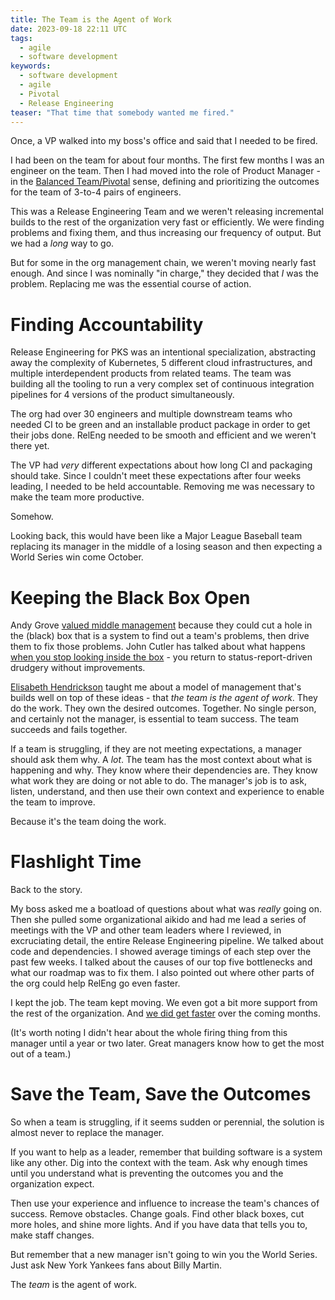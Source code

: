 ```yaml
---
title: The Team is the Agent of Work
date: 2023-09-18 22:11 UTC
tags:
  - agile
  - software development
keywords:
  - software development
  - agile
  - Pivotal
  - Release Engineering
teaser: "That time that somebody wanted me fired."
---
```

[bt]: https://tanzu.vmware.com/developer/learningpaths/application-development/balanced-teams/
[andy]: https://a.co/d/7wMVxHz
[cutler]: https://cutlefish.substack.com/p/tbm-224-the-black-box
[esh]: https://www.linkedin.com/in/testobsessed/
[releng]: https://dwf.bigpencil.net/releng-beer-talk/

Once, a VP walked into my boss's office and said that I needed to be fired.

I had been on the team for about four months. The first few months I was an engineer on the team. Then I had moved into the role of Product Manager - in the [Balanced Team/Pivotal][bt] sense, defining and prioritizing the outcomes for the team of 3-to-4 pairs of engineers.

This was a Release Engineering Team and we weren't releasing  incremental builds to the rest of the organization very fast or efficiently. We were finding problems and fixing them, and thus increasing our frequency of output. But we had a _long_ way to go.

But for some in the org management chain, we weren't moving nearly fast enough. And since I was nominally "in charge," they decided that _I_ was the problem. Replacing me was the essential course of action.

# Finding Accountability

Release Engineering for PKS was an intentional specialization, abstracting away the complexity of Kubernetes, 5 different cloud infrastructures, and multiple interdependent products from related teams. The team was building all the tooling to run a very complex set of continuous integration pipelines for 4 versions of the product simultaneously.

The org had over 30 engineers and multiple downstream teams who needed CI to be green and an installable product package in order to get their jobs done. RelEng needed to be smooth and efficient and we weren't there yet.

The VP had _very_ different expectations about how long CI and packaging should take. Since I couldn't meet these expectations after four weeks leading, I needed to be held accountable. Removing me was necessary to make the team more productive.

Somehow.

Looking back, this would have been like a Major League Baseball team replacing its manager in the middle of a losing season and then expecting a World Series win come October.

# Keeping the Black Box Open

Andy Grove [valued middle management][andy] because they could cut a hole in the (black) box that is a system to find out a team's problems, then drive them to fix those problems. John Cutler has talked about what happens [when you stop looking inside the box][cutler] - you return to status-report-driven drudgery without improvements.

[Elisabeth Hendrickson][esh] taught me about a model of management that's builds well on top of these ideas - that _the team is the agent of work_. They do the work. They own the desired outcomes. Together. No single person, and certainly not the manager, is essential to team success. The team succeeds and fails together.

If a team is struggling, if they are not meeting expectations, a manager should ask them why. A _lot_. The team has the most context about what is happening and why. They know where their dependencies are. They know what work they are doing or not able to do. The manager's job is to ask, listen, understand, and then use their own context and experience to enable the team to improve.

Because it's the team doing the work.

# Flashlight Time

Back to the story.

My boss asked me a boatload of questions about what was _really_ going on. Then she pulled some organizational aikido and had me lead a series of meetings with the VP and other team leaders where I reviewed, in excruciating detail, the entire Release Engineering pipeline. We talked about code and dependencies. I showed average timings of each step over the past few weeks. I talked about the causes of our top five bottlenecks and what our roadmap was to fix them. I also pointed out where other parts of the org could help RelEng go even faster.

I kept the job. The team kept moving. We even got a bit more support from the rest of the organization. And [we did get faster][releng] over the coming months.

(It's worth noting I didn't hear about the whole firing thing from this manager until a year or two later. Great managers know how to get the most out of a team.)

# Save the Team, Save the Outcomes

So when a team is struggling, if it seems sudden or perennial, the solution is almost never to replace the manager.

If you want to help as a leader, remember that building software is a system like any other. Dig into the context with the team. Ask why enough times until you understand what is preventing the outcomes you and the organization expect.

Then use your experience and influence to increase the team's chances of success. Remove obstacles. Change goals. Find other black boxes, cut more holes, and shine more lights. And if you have data that tells you to, make staff changes.

But remember that a new manager isn't going to win you the World Series. Just ask New York Yankees fans about Billy Martin.

The _team_ is the agent of work.

